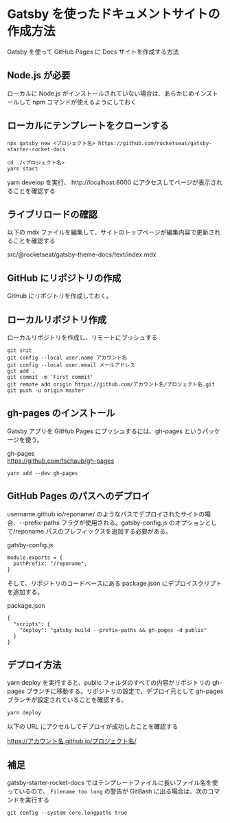 # Gatsby を使ったドキュメントサイトの作成方法

Gatsby を使って GitHub Pages に Docs サイトを作成する方法

## Node.js が必要

ローカルに Node.js がインストールされていない場合は、あらかじめインストールして npm コマンドが使えるようにしておく

## ローカルにテンプレートをクローンする

``` 
npx gatsby new <プロジェクト名> https://github.com/rocketseat/gatsby-starter-rocket-docs
```

```
cd ./<プロジェクト名>
yarn start
```

yarn develop を実行、 http://localhost:8000 にアクセスしてページが表示されることを確認する

## ライブリロードの確認

以下の mdx ファイルを編集して、サイトのトップページが編集内容で更新されることを確認する

src/@rocketseat/gatsby-theme-docs/text/index.mdx

## GitHub にリポジトリの作成

GitHub にリポジトリを作成しておく。

## ローカルリポジトリ作成

ローカルリポジトリを作成し、リモートにプッシュする

```
git init 
git config --local user.name アカウント名
git config --local user.email メールアドレス
git add .
git commit -m 'First commit'
git remote add origin https://github.com/アカウント名/プロジェクト名.git
git push -u origin master
```

## gh-pages のインストール

Gatsby アプリを GitHub Pages にプッシュするには、gh-pages というパッケージを使う。

gh-pages  
https://github.com/tschaub/gh-pages

```
yarn add --dev gh-pages
```

## GitHub Pages のパスへのデプロイ

username.github.io/reponame/ のようなパスでデプロイされたサイトの場合、--prefix-paths フラグが使用される。gatsby-config.js のオプションとして/reponame パスのプレフィックスを追加する必要がある。

gatsby-config.js
``` 
module.exports = {
  pathPrefix: "/reponame",
}
```

そして、リポジトリのコードベースにある package.json にデプロイスクリプトを追加する。

package.json
```
{
  "scripts": {
    "deploy": "gatsby build --prefix-paths && gh-pages -d public"
  }
}
```

## デプロイ方法

yarn deploy を実行すると、public フォルダのすべての内容がリポジトリの gh-pages ブランチに移動する。リポジトリの設定で、デプロイ元として gh-pages ブランチが設定されていることを確認する。

```
yarn deploy
```

以下の URL にアクセルしてデプロイが成功したことを確認する

https://アカウント名.github.io/プロジェクト名/

## 補足

gatsby-starter-rocket-docs ではテンプレートファイルに長いファイル名を使っているので、
`Filename too long` の警告が GitBash に出る場合は、次のコマンドを実行する

```
git config --system core.longpaths true
```
